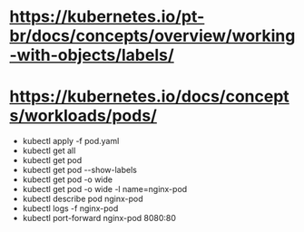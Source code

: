 # https://kubernetes.io/pt-br/docs/concepts/overview/working-with-objects/labels/

# https://kubernetes.io/docs/concepts/workloads/pods/
- kubectl apply -f pod.yaml
- kubectl get all
- kubectl get pod
- kubectl get pod --show-labels
- kubectl get pod -o wide
- kubectl get pod -o wide -l name=nginx-pod
- kubectl describe pod nginx-pod
- kubectl logs -f nginx-pod
- kubectl port-forward nginx-pod 8080:80